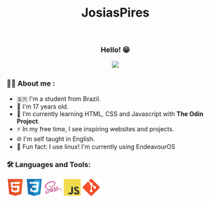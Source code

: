 <h1 align="center">JosiasPires</h1>
<div align="center"><img src="https://komarev.com/ghpvc/?username=JosiasPires&style=flat-square&color=blue" alt=""/></div>
<h3 align="center">Hello! 😁</h3>

<div align="center"><img src="https://media3.giphy.com/media/zOvBKUUEERdNm/giphy.gif" width="200"></div>
<h3>👨‍💻 About me :</h3>
<ul>
  <li>🇧🇷 I'm a student from Brazil.</li>
  <li>🎂 I'm 17 years old.</li>
  <li>🌱 I’m currently learning HTML, CSS and Javascript with <b>The Odin Project</b>.</li>
  <li>⚡ In my free time, I see inspiring websites and projects.</li>
  <li>🌐 I'm self taught in English.</li>
  <li>🐧 Fun fact: I use linux! I'm currently using EndeavourOS</li>
  
</ul>
<h3>🛠️ Languages and Tools:</h3>
<div>
  <img title="HTML5" alt="HTML5" width="40" src="https://github.com/devicons/devicon/blob/master/icons/html5/html5-original.svg">
  <img title="CSS3" alt="CSS3" width="40" src="https://github.com/devicons/devicon/blob/master/icons/css3/css3-original.svg">
  <img title="Sass" alt="Sass" width="40" src="https://github.com/devicons/devicon/blob/master/icons/sass/sass-original.svg">
  <img title="Javascript" alt="Javascript" width="40" src="https://github.com/devicons/devicon/blob/master/icons/javascript/javascript-original.svg">
  <img title="Git" alt="Git" width="40" src="https://github.com/devicons/devicon/blob/master/icons/git/git-original.svg">
</div>
<br>
<!--
**JosiasPires/JosiasPires** is a ✨ _special_ ✨ repository because its `README.md` (this file) appears on your GitHub profile.

